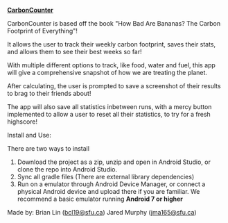 <u><b>CarbonCounter</b></u>

CarbonCounter is based off the book "How Bad Are Bananas? The Carbon Footprint of Everything"!

It allows the user to track their weekly carbon footprint, saves their stats, and allows them to see their best weeks so far!

With multiple different options to track, like food, water and fuel, this app will give a comprehensive snapshot of how we are treating the planet.

After calculating, the user is prompted to save a screenshot of their results to brag to their friends about!

The app will also save all statistics inbetween runs, with a mercy button implemented to allow a user to reset all their statistics, to try for a fresh highscore!

Install and Use:

There are two ways to install
1. Download the project as a zip, unzip and open in Android Studio, or clone the repo into Android Studio.
2. Sync all gradle files (There are external library dependencies)
3. Run on a emulator through Android Device Manager, or connect a physical Android device and upload there if you are familiar. We recommend a basic emulator running <b>Android 7 or higher</b>

Made by: Brian Lin (bcl19@sfu.ca)
         Jared Murphy (jma165@sfu.ca)
